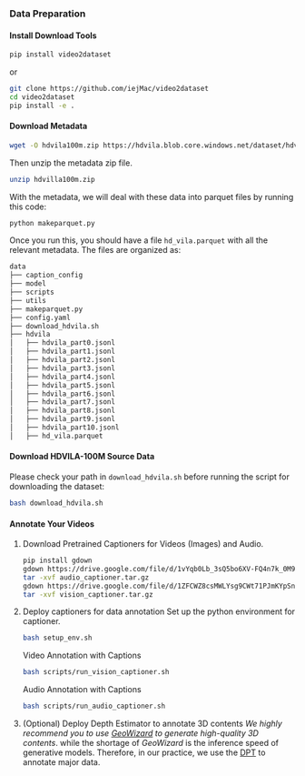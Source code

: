 ### Data Preparation

#### Install Download Tools
```bash
pip install video2dataset
```
or
```bash
git clone https://github.com/iejMac/video2dataset
cd video2dataset
pip install -e .
```
#### Download Metadata
```bash
wget -O hdvila100m.zip https://hdvila.blob.core.windows.net/dataset/hdvila100m.zip?sp=r&st=2022-06-28T03:33:11Z&se=2026-01-01T11:33:11Z&spr=https&sv=2021-06-08&sr=b&sig=VaqQkLFDqKinfkaPNs1jJ1EQIYCB%2FUPYiqFqmjWye6Y%3D
```
Then unzip the metadata zip file.
```bash
unzip hdvilla100m.zip
```
With the metadata, we will deal with these data into parquet files by running this code:
```bash
python makeparquet.py
```
Once you run this, you should have a file `hd_vila.parquet` with all the relevant metadata. The files are organized as:
```bash
data
├── caption_config
├── model
├── scripts
├── utils
├── makeparquet.py
├── config.yaml
├── download_hdvila.sh
├── hdvila
│   ├── hdvila_part0.jsonl 
│   ├── hdvila_part1.jsonl 
│   ├── hdvila_part2.jsonl 
│   ├── hdvila_part3.jsonl 
│   ├── hdvila_part4.jsonl
│   ├── hdvila_part5.jsonl
│   ├── hdvila_part6.jsonl
│   ├── hdvila_part7.jsonl
│   ├── hdvila_part8.jsonl
│   ├── hdvila_part9.jsonl
│   ├── hdvila_part10.jsonl
│   ├── hd_vila.parquet
```
#### Download HDVILA-100M Source Data
Please check your path in `download_hdvila.sh` before running the script for downloading the dataset:
```bash
bash download_hdvila.sh
```
#### Annotate Your Videos
1. Download Pretrained Captioners for Videos (Images) and Audio.
    ```bash
    pip install gdown
    gdown https://drive.google.com/file/d/1vYqb0Lb_3sQ5bo6XV-FQ4n7k_0M9UMU3/view?usp=sharing
    tar -xvf audio_captioner.tar.gz
    gdown https://drive.google.com/file/d/1ZFCWZ8csMWLYsg9CWt71PJmKYpSn-FMt/view?usp=sharing
    tar -xvf vision_captioner.tar.gz
    ```
2. Deploy captioners for data annotation
    Set up the python environment for captioner.
    ```bash
    bash setup_env.sh
    ```

    Video Annotation with Captions
    ```bash 
    bash scripts/run_vision_captioner.sh
    ```

    Audio Annotation with Captions
    ```bash 
    bash scripts/run_audio_captioner.sh
    ```
3. (Optional) Deploy Depth Estimator to annotate 3D contents
*We highly recommend you to use [GeoWizard](https://github.com/fuxiao0719/GeoWizard) to generate high-quality 3D contents*.
while the shortage of *GeoWizard* is the inference speed of generative models. Therefore, in our practice, we use the [DPT](https://github.com/EPFL-VILAB/omnidata) to annotate major data.
